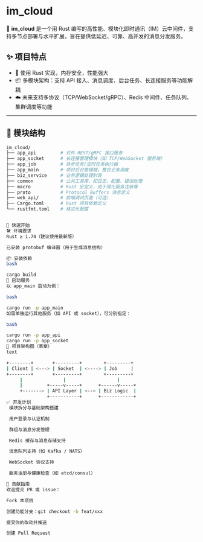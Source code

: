 # im_cloud

🚀 **im_cloud** 是一个用 Rust 编写的高性能、模块化即时通讯（IM）云中间件，支持多节点部署与水平扩展，旨在提供低延迟、可靠、高并发的消息分发服务。

## ✨ 项目特点

- 🦀 使用 Rust 实现，内存安全，性能强大
- 📦 多模块架构：支持 API 接入、消息调度、后台任务、长连接服务等功能解耦
- ☁️ 未来支持多协议（TCP/WebSocket/gRPC）、Redis 中间件、任务队列、集群调度等功能

---

## 📁 模块结构

```bash
im_cloud/
├── app_api         # 对外 REST/gRPC 接口服务
├── app_socket      # 长连接管理模块（如 TCP/WebSocket 服务端）
├── app_job         # 异步任务/定时任务执行器
├── app_main        # 项目后台管理端，整合业务调度
├── biz_service     # 业务逻辑处理封装
├── common          # 公共工具库，如日志、配置、错误处理
├── macro           # Rust 宏定义，用于简化服务注册等
├── proto           # Protocol Buffers 消息定义
├── web_api/        # 前端调试页面（可选）
├── Cargo.toml      # Rust 项目依赖定义
└── rustfmt.toml    # 格式化配置


🚀 快速开始
🛠 环境要求
Rust ≥ 1.74（建议使用最新版）

已安装 protobuf 编译器（用于生成消息结构）

📦 安装依赖
bash

cargo build
🧪 启动服务
以 app_main 启动为例：

bash

cargo run -p app_main
如需单独运行其他服务（如 API 或 socket），可分别指定：

bash

cargo run -p app_api
cargo run -p app_socket
📡 项目架构图（草案）
text

+--------+       +---------+        +---------+
| Client | <---> | Socket  | <----> | Job     |
+--------+       +---------+        +---------+
     |               |                   |
     |         +-----v-----+      +------v-----+
     +-------> | API Layer | <--> | Biz Logic  |
               +-----------+      +------------+
✅ 开发计划
 模块拆分与基础架构搭建

 用户登录与认证机制

 群组与消息分发管理

 Redis 缓存与消息存储支持

 消息队列支持（如 Kafka / NATS）

 WebSocket 协议支持

 服务注册与健康检查（如 etcd/consul）

🤝 贡献指南
欢迎提交 PR 或 issue：

Fork 本项目

创建功能分支：git checkout -b feat/xxx

提交你的改动并推送

创建 Pull Request
